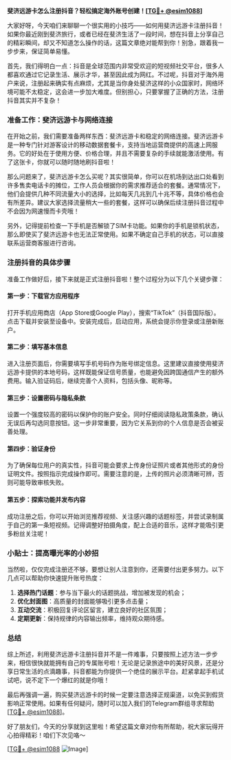 **斐济远游卡怎么注册抖音？轻松搞定海外账号创建！[[TG💪+ @esim1088](https://t.me/s/esim1088)]**

大家好呀，今天咱们来聊聊一个很实用的小技巧——如何用斐济远游卡注册抖音！如果你最近刚到斐济旅行，或者已经在斐济生活了一段时间，想在抖音上分享自己的精彩瞬间，却又不知道怎么操作的话，这篇文章绝对能帮到你！别急，跟着我一步步来，保证简单易懂。

首先，我们得明白一点：抖音是全球范围内非常受欢迎的短视频社交平台，很多人都喜欢通过它记录生活、展示才华，甚至因此成为网红。不过呢，抖音对于海外用户来说，注册起来确实有点麻烦，尤其是当你身处斐济这样的小众国家时，网络环境可能不太稳定，这会进一步加大难度。但别担心，只要掌握了正确的方法，注册抖音其实并不复杂！

### 准备工作：斐济远游卡与网络连接

在开始之前，我们需要准备两样东西：斐济远游卡和稳定的网络连接。斐济远游卡是一种专门针对游客设计的移动数据套餐卡，支持当地运营商提供的高速上网服务。它的好处在于使用方便、价格合理，并且不需要复杂的手续就能激活使用。有了这张卡，你就可以随时随地刷抖音啦！

那么问题来了，斐济远游卡怎么买呢？其实很简单，你可以在机场到达出口处看到许多售卖电话卡的摊位，工作人员会根据你的需求推荐适合的套餐。通常情况下，他们会提供几种不同流量大小的选择，比如每天几兆到几十兆不等，具体价格也会有所差异。建议大家选择流量稍大一些的套餐，这样可以确保后续注册抖音过程中不会因为网速慢而卡壳哦！

另外，记得提前检查一下手机是否解锁了SIM卡功能。如果你的手机是锁机状态，那么即使买了斐济远游卡也无法正常使用。如果不确定自己手机的状态，可以直接联系运营商客服进行咨询。

### 注册抖音的具体步骤

准备工作做好后，接下来就是正式注册抖音啦！整个过程分为以下几个关键步骤：

#### 第一步：下载官方应用程序
打开手机应用商店（App Store或Google Play），搜索“TikTok”（抖音国际版）。点击下载并安装至设备中。安装完成后，启动应用，系统会提示你登录或注册新账户。

#### 第二步：填写基本信息
进入注册页面后，你需要填写手机号码作为账号绑定信息。这里建议直接使用斐济远游卡提供的本地号码，这样既能保证信号质量，也能避免因跨国通信产生的额外费用。输入验证码后，继续完善个人资料，包括头像、昵称等。

#### 第三步：设置密码与隐私条款
设置一个强度较高的密码以保护你的账户安全。同时仔细阅读隐私政策条款，确认无误后再勾选同意按钮。这一步非常重要，因为它关系到你的个人信息是否会被妥善处理。

#### 第四步：验证身份
为了确保每位用户的真实性，抖音可能会要求上传身份证照片或者其他形式的身份证明文件。按照指示完成操作即可。需要注意的是，上传的照片必须清晰可辨，否则可能导致审核失败。

#### 第五步：探索功能并发布内容
成功注册之后，你可以开始浏览推荐视频、关注感兴趣的话题标签，并尝试录制属于自己的第一条短视频。记得调整好拍摄角度，配上合适的音乐，这样才能吸引更多粉丝关注呢！

### 小贴士：提高曝光率的小妙招

当然啦，仅仅完成注册还不够，要想让别人注意到你，还需要付出更多努力。以下几点可以帮助你快速提升账号热度：

1. **选择热门话题**：参与当下最火的话题挑战，增加被发现的机会；
2. **优化封面图**：高质量的封面能够吸引更多点击量；
3. **互动交流**：积极回复评论区留言，建立良好的社区氛围；
4. **定期更新**：保持规律的内容输出频率，维持观众期待感。

### 总结

综上所述，利用斐济远游卡注册抖音并不是一件难事，只要按照上述方法一步步来，相信很快就能拥有自己的专属账号啦！无论是记录旅途中的美好风景，还是分享日常生活的点滴趣事，抖音都能为你提供一个绝佳的展示平台。赶紧拿起手机试试吧，说不定下一个爆红的就是你哦！

最后再强调一遍，购买斐济远游卡的时候一定要注意选择正规渠道，以免买到假货影响正常使用。如果有任何疑问，随时可以加入我们的Telegram群组寻求帮助[[TG💪+ @esim1088](https://t.me/s/esim1088)]。

好了朋友们，今天的分享就到这里啦！希望这篇文章对你有所帮助，祝大家玩得开心拍得精彩！咱们下次见咯～

[[TG💪+ @esim1088](https://t.me/s/esim1088) ![Image](https://i.postimg.cc/4NQfJmqS/Snipaste-2025-05-13-00-14-12.png)]
